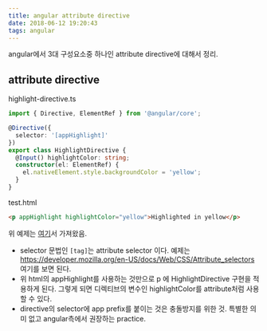 ```yaml
---
title: angular attribute directive
date: 2018-06-12 19:20:43
tags: angular
---
```


angular에서 3대 구성요소중 하나인 attribute directive에 대해서 정리.

## attribute directive

highlight-directive.ts

```typescript
import { Directive, ElementRef } from '@angular/core';

@Directive({
  selector: '[appHighlight]'
})
export class HighlightDirective {
  @Input() highlightColor: string;
  constructor(el: ElementRef) {
    el.nativeElement.style.backgroundColor = 'yellow';
  }
}
```

test.html

```html
<p appHighlight highlightColor="yellow">Highlighted in yellow</p>
```

위 예제는 [여기](https://angular.io/guide/attribute-directives)서 가져왔음.

- selector 문법인 `[tag]`는 attribute selector 이다. 예제는 https://developer.mozilla.org/en-US/docs/Web/CSS/Attribute_selectors 여기를 보면 된다.
- 위 html의 appHighlight를 사용하는 것만으로 p 에 HighlightDirective 구현을 적용하게 된다. 그렇게 되면 디렉티브의 변수인 highlightColor를 attribute처럼 사용할 수 있다.
- directive의 selector에 app prefix를 붙이는 것은 충돌방지를 위한 것. 특별한 의미 없고 angular측에서 권장하는 practice.





